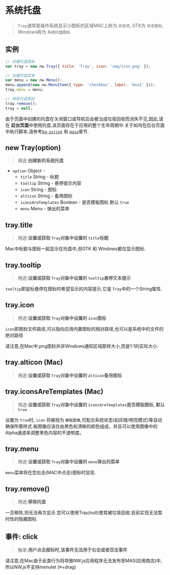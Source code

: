 # 系统托盘
> `Tray`通常是操作系统显示小图标的区域MAC上称为 `状态项`, GTK为 `状态图标`, Windows称为 `系统托盘图标`.

## 实例

```javascript
// 创建托盘图标
var tray = new nw.Tray({ title: 'Tray', icon: 'img/icon.png' });

// 创建托盘菜单
var menu = new nw.Menu();
menu.append(new nw.MenuItem({ type: 'checkbox', label: 'box1' }));
tray.menu = menu;

// 移除托盘图标
tray.remove();
tray = null;
```

由于页面中创建的托盘在关闭窗口或导航后会被当成垃圾回收而消失不见,因此,请在 **后台页面**中使用托盘,该页面存在于应用的整个生命周期中.关于如何在后台页面中执行脚本,请参考[`bg-script`](Manifest-Format.md#bg-script) 和 [`main`](Manifest-Format.md#main)章节.

## new Tray(option)
> 用途:**创建新的系统托盘**

* `option` Object -
    - `title` String - 标题
    - `tooltip` String - 悬停提示内容
    - `icon` String - 图标
    - `alticon` String - 备用图标
    - `iconsAreTemplates` Boolean - 是否模板图标 默认 `true`
    - `menu` Menu - 弹出的菜单



## tray.title
> 用途:**设置或获取 `Tray`对象中设置的 `title`标题**

Mac中标题与图标一起显示在托盘中,但GTK 和 Windows都仅显示图标.

## tray.tooltip
> 用途:**设置或获取 `Tray`对象中设置的 `tooltip`悬停文本提示**
 
 `tooltip`即鼠标悬停在图标时希望显示的内容提示,它是 `Tray`中的一个String属性.

## tray.icon
> 用途:**设置或获取 `Tray`对象中设置的 `icon`图标**

  `icon`即图标文件路径,可以指向应用内置图标的相对路径,也可以是系统中的文件的绝对路径

请注意,在Mac中,png图标并非Windows通知区域那样大小,而是1:1的实际大小.

## tray.alticon (Mac)
> 用途:**设置或获取 `Tray`对象中设置的 `alticon`备用图标**

## tray.iconsAreTemplates (Mac)
> 用途:**设置或获取 `Tray`对象中设置的  `iconsAreTemplates`是否模板图标, 默认 `true`**

设置为 `true`时, `icon` 将被视为 `模板图像`,可配合系统状态(如灰暗/明亮模式)等自动确保所需样式.板图像应该仅由黑色和清晰的颜色组成，并且可以使用图像中的Alpha通道来调整黑色内容的不透明度。

## tray.menu
> 用途:**设置或获取 `Tray`对象中设置的 `menu`弹出的菜单**

 `menu`菜单将在您右击(MAC中点击)图标时显现.

## tray.remove()
> 用途:**移除托盘**

一旦移除,则无法再次显示.您可以使用Tray(null)使其被垃圾回收.目前实现无法暂时性的隐藏图标.

## 事件: click
> 触发:**用户点击图标时,该事件无法用于右击或者双击事件**

请注意,在Mac由于此类行为将导致NW.js应用程序无法发布至MAS(应用商店)中,所以NW.js不支持menulet (<kbd>&#8984;</kbd>+drag)